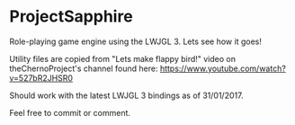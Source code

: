 # ProjectSapphire
Role-playing game engine using the LWJGL 3. Lets see how it goes!

Utility files are copied from "Lets make flappy bird!" video on theChernoProject's channel found here:
https://www.youtube.com/watch?v=527bR2JHSR0

Should work with the latest LWJGL 3 bindings as of 31/01/2017.

Feel free to commit or comment.
